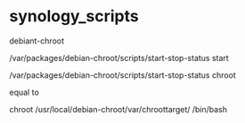 # synology_scripts
debiant-chroot

/var/packages/debian-chroot/scripts/start-stop-status start

/var/packages/debian-chroot/scripts/start-stop-status chroot

equal to 

chroot /usr/local/debian-chroot/var/chroottarget/ /bin/bash
